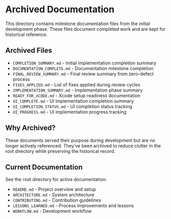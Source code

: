 # Archived Documentation

This directory contains milestone documentation files from the initial development phase. These files document completed work and are kept for historical reference.

## Archived Files

- `COMPLETION_SUMMARY.md` - Initial implementation completion summary
- `DOCUMENTATION_COMPLETE.md` - Documentation milestone completion
- `FINAL_REVIEW_SUMMARY.md` - Final review summary from zero-defect process
- `FIXES_APPLIED.md` - List of fixes applied during review cycles
- `IMPLEMENTATION_SUMMARY.md` - Implementation phase summary
- `READY_FOR_XCODE.md` - Xcode setup readiness documentation
- `UI_COMPLETE.md` - UI implementation completion summary
- `UI_COMPLETION_STATUS.md` - UI completion status tracking
- `UI_PROGRESS.md` - UI implementation progress tracking

## Why Archived?

These documents served their purpose during development but are no longer actively referenced. They've been archived to reduce clutter in the root directory while preserving the historical record.

## Current Documentation

See the root directory for active documentation:
- `README.md` - Project overview and setup
- `ARCHITECTURE.md` - System architecture
- `CONTRIBUTING.md` - Contribution guidelines
- `LESSONS_LEARNED.md` - Process improvements and lessons
- `WORKFLOW.md` - Development workflow
